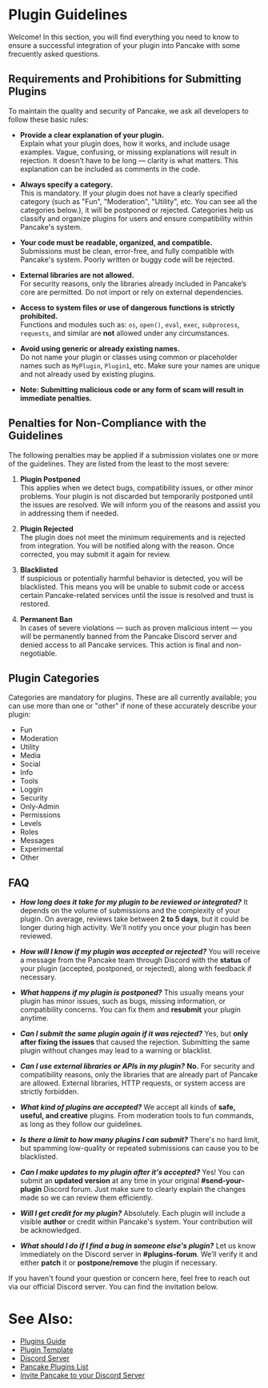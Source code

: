 # Plugin Guidelines
Welcome! In this section, you will find everything you need to know to ensure a successful integration of your plugin into Pancake with some frecuently asked questions.

## Requirements and Prohibitions for Submitting Plugins
To maintain the quality and security of Pancake, we ask all developers to follow these basic rules:

- **Provide a clear explanation of your plugin.**  
  Explain what your plugin does, how it works, and include usage examples. Vague, confusing, or missing explanations will result in rejection. It doesn’t have to be long — clarity is what matters. This explanation can be included as comments in the code.

- **Always specify a category.**  
  This is mandatory. If your plugin does not have a clearly specified category (such as "Fun", "Moderation", "Utility", etc. You can see all the categories below.), it will be postponed or rejected. Categories help us classify and organize plugins for users and ensure compatibility within Pancake's system.

- **Your code must be readable, organized, and compatible.**  
  Submissions must be clean, error-free, and fully compatible with Pancake's system. Poorly written or buggy code will be rejected.

- **External libraries are not allowed.**  
  For security reasons, only the libraries already included in Pancake’s core are permitted. Do not import or rely on external dependencies.

- **Access to system files or use of dangerous functions is strictly prohibited.**  
  Functions and modules such as:
  `os`, `open()`, `eval`, `exec`, `subprocess`, `requests`, and similar are **not** allowed under any circumstances.

- **Avoid using generic or already existing names.**  
  Do not name your plugin or classes using common or placeholder names such as `MyPlugin`, `Plugin1`, etc. Make sure your names are unique and not already used by existing plugins.

- **Note: Submitting malicious code or any form of scam will result in immediate penalties.**

## Penalties for Non-Compliance with the Guidelines
The following penalties may be applied if a submission violates one or more of the guidelines. They are listed from the least to the most severe:

1. **Plugin Postponed**  
   This applies when we detect bugs, compatibility issues, or other minor problems. Your plugin is not discarded but temporarily postponed until the issues are resolved. We will inform you of the reasons and assist you in addressing them if needed.

2. **Plugin Rejected**  
   The plugin does not meet the minimum requirements and is rejected from integration. You will be notified along with the reason. Once corrected, you may submit it again for review.

3. **Blacklisted**  
   If suspicious or potentially harmful behavior is detected, you will be blacklisted. This means you will be unable to submit code or access certain Pancake-related services until the issue is resolved and trust is restored.

4. **Permanent Ban**  
   In cases of severe violations — such as proven malicious intent — you will be permanently banned from the Pancake Discord server and denied access to all Pancake services. This action is final and non-negotiable.


## Plugin Categories
Categories are mandatory for plugins. These are all currently available; you can use more than one or "other" if none of these accurately describe your plugin:
- Fun
- Moderation
- Utility
- Media
- Social
- Info
- Tools
- Loggin
- Security
- Only-Admin
- Permissions
- Levels
- Roles
- Messages
- Experimental
- Other

## FAQ
- ***How long does it take for my plugin to be reviewed or integrated?***
It depends on the volume of submissions and the complexity of your plugin. On average, reviews take between **2 to 5 days**, but it could be longer during high activity. We'll notify you once your plugin has been reviewed.

- ***How will I know if my plugin was accepted or rejected?***
You will receive a message from the Pancake team through Discord with the **status** of your plugin (accepted, postponed, or rejected), along with feedback if necessary.

- ***What happens if my plugin is postponed?***
This usually means your plugin has minor issues, such as bugs, missing information, or compatibility concerns. You can fix them and **resubmit** your plugin anytime.

- ***Can I submit the same plugin again if it was rejected?***
Yes, but **only after fixing the issues** that caused the rejection. Submitting the same plugin without changes may lead to a warning or blacklist.

- ***Can I use external libraries or APIs in my plugin?***
**No.** For security and compatibility reasons, only the libraries that are already part of Pancake are allowed. External libraries, HTTP requests, or system access are strictly forbidden.

- ***What kind of plugins are accepted?***
We accept all kinds of **safe, useful, and creative** plugins. From moderation tools to fun commands, as long as they follow our guidelines.

- ***Is there a limit to how many plugins I can submit?***
There's no hard limit, but spamming low-quality or repeated submissions can cause you to be blacklisted.

- ***Can I make updates to my plugin after it's accepted?***
Yes! You can submit an **updated version** at any time in your original **#send-your-plugin** Discord forum. Just make sure to clearly explain the changes made so we can review them efficiently.

- ***Will I get credit for my plugin?***
Absolutely. Each plugin will include a visible **author** or credit within Pancake's system. Your contribution will be acknowledged.

- ***What should I do if I find a bug in someone else's plugin?***
Let us know immediately on the Discord server in **#plugins-forum**. We’ll verify it and either **patch** it or **postpone/remove** the plugin if necessary.

If you haven't found your question or concern here, feel free to reach out via our official Discord server. You can find the invitation below.

# See Also:
- [Plugins Guide](/docs/plugins-guide.md)
- [Plugin Template](/plugins/community/example.py)
- [Discord Server](https://discord.gg/dT8S632nPM)
- [Pancake Plugins List](/docs/plugins-list.md)
- [Invite Pancake to your Discord Server](https://discord.com/oauth2/authorize?client_id=1398868186216271962&permissions=8&integration_type=0&scope=applications.commands+bot)